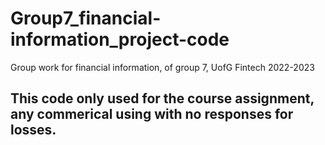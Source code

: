 # Group7_financial-information_project-code
Group work for financial information, of group 7, UofG Fintech 2022-2023 
## This code only used for the course assignment, any commerical using with no responses for losses. 
